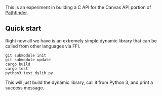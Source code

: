 This is an experiment in building a C API for the Canvas API portion of [Pathfinder][].

## Quick start

Right now all we have is an extremely simple dynamic library that can be
called from other languages via FFI.

```
git submodule init
git submodule update
cargo build
cargo test
python3 test_dylib.py
```

This will just build the dynamic library, call it from Python 3, and
print a success message.

[Pathfinder]: https://github.com/pcwalton/pathfinder

